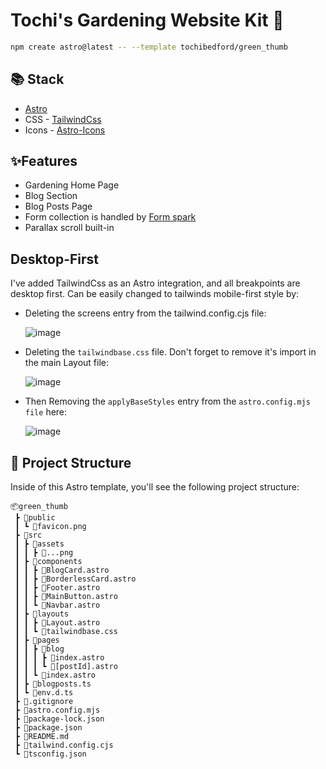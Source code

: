 # Tochi's Gardening Website Kit 🌱

```sh
npm create astro@latest -- --template tochibedford/green_thumb
```

## 📚 Stack

- [Astro](https://astro.build/)
- CSS - [TailwindCss](https://tailwindcss.com/)
- Icons - [Astro-Icons](https://www.astroicon.dev/)

## ✨Features

- Gardening Home Page
- Blog Section
- Blog Posts Page
- Form collection is handled by [Form spark](https://formspark.io/)
- Parallax scroll built-in

## Desktop-First

I've added TailwindCss as an Astro integration, and all breakpoints are desktop first. Can be easily changed to tailwinds mobile-first style by:

- Deleting the screens entry from the tailwind.config.cjs file:

  ![image](https://github.com/tochibedford/green_thumb/assets/34871260/79b0225f-15be-4789-ad16-6d91f0e0955d)

- Deleting the `tailwindbase.css` file. Don't forget to remove it's import in the main Layout file:

  ![image](https://github.com/tochibedford/green_thumb/assets/34871260/49e80ca3-15bc-4ca0-9383-b13356d98b49)

- Then Removing the `applyBaseStyles` entry from the `astro.config.mjs file` here:

  ![image](https://github.com/tochibedford/green_thumb/assets/34871260/cc0b93f3-2c30-4dc0-9579-fca7736fdf55)

## 🚀 Project Structure

Inside of this Astro template, you'll see the following project structure:

```text
📦green_thumb
 ┣ 📂public
 ┃ ┗ 📜favicon.png
 ┣ 📂src
 ┃ ┣ 📂assets
 ┃ ┃ ┣ 📜...png
 ┃ ┣ 📂components
 ┃ ┃ ┣ 📜BlogCard.astro
 ┃ ┃ ┣ 📜BorderlessCard.astro
 ┃ ┃ ┣ 📜Footer.astro
 ┃ ┃ ┣ 📜MainButton.astro
 ┃ ┃ ┗ 📜Navbar.astro
 ┃ ┣ 📂layouts
 ┃ ┃ ┣ 📜Layout.astro
 ┃ ┃ ┗ 📜tailwindbase.css
 ┃ ┣ 📂pages
 ┃ ┃ ┣ 📂blog
 ┃ ┃ ┃ ┣ 📜index.astro
 ┃ ┃ ┃ ┗ 📜[postId].astro
 ┃ ┃ ┗ 📜index.astro
 ┃ ┣ 📜blogposts.ts
 ┃ ┗ 📜env.d.ts
 ┣ 📜.gitignore
 ┣ 📜astro.config.mjs
 ┣ 📜package-lock.json
 ┣ 📜package.json
 ┣ 📜README.md
 ┣ 📜tailwind.config.cjs
 ┗ 📜tsconfig.json
```
